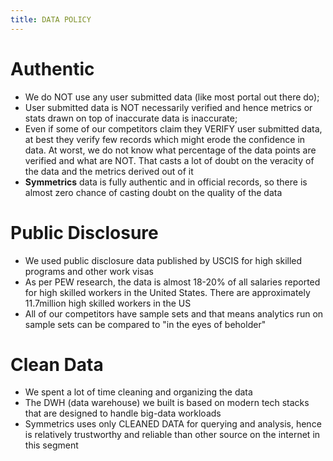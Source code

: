 ```yaml
---
title: DATA POLICY
---
```


# Authentic
- We do NOT use any user submitted data (like most portal out there do);
- User submitted data is NOT necessarily verified and hence metrics or stats drawn on top of inaccurate data is inaccurate;
- Even if some of our competitors claim they VERIFY user submitted data, at best they verify few records which might erode the confidence in data. At worst, we do not know what percentage of the data points are verified and what are NOT. That casts a lot of doubt on the veracity of the data and the metrics derived out of it
- <strong>Symmetrics</strong> data is fully authentic and in official records, so there is almost zero chance of casting doubt on the quality of the data

# Public Disclosure
- We used public disclosure data published by USCIS for high skilled programs and other work visas
- As per PEW research, the data is almost 18-20% of all salaries reported for high skilled workers in the United States. There are approximately 11.7million high skilled workers in the US
- All of our competitors have sample sets and that means analytics run on sample sets can be compared to "in the eyes of beholder"

# Clean Data
- We spent a lot of time cleaning and organizing the data
- The DWH (data warehouse) we built is based on modern tech stacks that are designed to handle big-data workloads
- Symmetrics uses only CLEANED DATA for querying and analysis, hence is relatively trustworthy and reliable than other source on the internet in this segment
